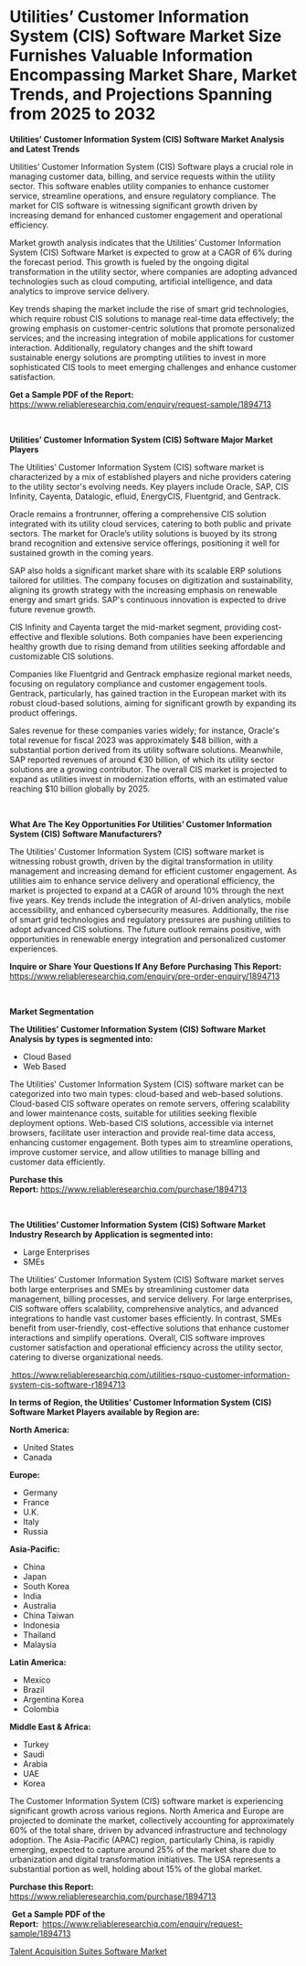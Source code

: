 <p><h1>Utilities’ Customer Information System (CIS) Software Market Size Furnishes Valuable Information Encompassing Market Share, Market Trends, and Projections Spanning from 2025 to 2032</h1></p><p><strong>Utilities’ Customer Information System (CIS) Software Market Analysis and Latest Trends</strong></p>
<p><p>Utilities’ Customer Information System (CIS) Software plays a crucial role in managing customer data, billing, and service requests within the utility sector. This software enables utility companies to enhance customer service, streamline operations, and ensure regulatory compliance. The market for CIS software is witnessing significant growth driven by increasing demand for enhanced customer engagement and operational efficiency.</p><p>Market growth analysis indicates that the Utilities’ Customer Information System (CIS) Software Market is expected to grow at a CAGR of 6% during the forecast period. This growth is fueled by the ongoing digital transformation in the utility sector, where companies are adopting advanced technologies such as cloud computing, artificial intelligence, and data analytics to improve service delivery. </p><p>Key trends shaping the market include the rise of smart grid technologies, which require robust CIS solutions to manage real-time data effectively; the growing emphasis on customer-centric solutions that promote personalized services; and the increasing integration of mobile applications for customer interaction. Additionally, regulatory changes and the shift toward sustainable energy solutions are prompting utilities to invest in more sophisticated CIS tools to meet emerging challenges and enhance customer satisfaction.</p></p>
<p><strong>Get a Sample PDF of the Report:&nbsp;</strong> <a href="https://www.reliableresearchiq.com/enquiry/request-sample/1894713?utm_campaign=3026&utm_medium=2&utm_source=Github&utm_content=ia&utm_term=28032025&utm_id=utilities-customer-information-system-cis-software">https://www.reliableresearchiq.com/enquiry/request-sample/1894713</a></p>
<p>&nbsp;</p>
<p><strong>Utilities’ Customer Information System (CIS) Software Major Market Players</strong></p>
<p><p>The Utilities’ Customer Information System (CIS) software market is characterized by a mix of established players and niche providers catering to the utility sector's evolving needs. Key players include Oracle, SAP, CIS Infinity, Cayenta, Datalogic, efluid, EnergyCIS, Fluentgrid, and Gentrack.</p><p>Oracle remains a frontrunner, offering a comprehensive CIS solution integrated with its utility cloud services, catering to both public and private sectors. The market for Oracle’s utility solutions is buoyed by its strong brand recognition and extensive service offerings, positioning it well for sustained growth in the coming years.</p><p>SAP also holds a significant market share with its scalable ERP solutions tailored for utilities. The company focuses on digitization and sustainability, aligning its growth strategy with the increasing emphasis on renewable energy and smart grids. SAP's continuous innovation is expected to drive future revenue growth.</p><p>CIS Infinity and Cayenta target the mid-market segment, providing cost-effective and flexible solutions. Both companies have been experiencing healthy growth due to rising demand from utilities seeking affordable and customizable CIS solutions.</p><p>Companies like Fluentgrid and Gentrack emphasize regional market needs, focusing on regulatory compliance and customer engagement tools. Gentrack, particularly, has gained traction in the European market with its robust cloud-based solutions, aiming for significant growth by expanding its product offerings.</p><p>Sales revenue for these companies varies widely; for instance, Oracle's total revenue for fiscal 2023 was approximately $48 billion, with a substantial portion derived from its utility software solutions. Meanwhile, SAP reported revenues of around €30 billion, of which its utility sector solutions are a growing contributor. The overall CIS market is projected to expand as utilities invest in modernization efforts, with an estimated value reaching $10 billion globally by 2025.</p></p>
<p>&nbsp;</p>
<p><strong>What Are The Key Opportunities For Utilities’ Customer Information System (CIS) Software Manufacturers?</strong></p>
<p><p>The Utilities’ Customer Information System (CIS) software market is witnessing robust growth, driven by the digital transformation in utility management and increasing demand for efficient customer engagement. As utilities aim to enhance service delivery and operational efficiency, the market is projected to expand at a CAGR of around 10% through the next five years. Key trends include the integration of AI-driven analytics, mobile accessibility, and enhanced cybersecurity measures. Additionally, the rise of smart grid technologies and regulatory pressures are pushing utilities to adopt advanced CIS solutions. The future outlook remains positive, with opportunities in renewable energy integration and personalized customer experiences.</p></p>
<p><strong>Inquire or Share Your Questions If Any Before Purchasing This Report:</strong> <a href="https://www.reliableresearchiq.com/enquiry/pre-order-enquiry/1894713?utm_campaign=3026&utm_medium=2&utm_source=Github&utm_content=ia&utm_term=28032025&utm_id=utilities-customer-information-system-cis-software">https://www.reliableresearchiq.com/enquiry/pre-order-enquiry/1894713</a></p>
<p>&nbsp;</p>
<p><strong>Market Segmentation</strong></p>
<p><strong>The Utilities’ Customer Information System (CIS) Software Market Analysis by types is segmented into:</strong></p>
<p><ul><li>Cloud Based</li><li>Web Based</li></ul></p>
<p><p>The Utilities' Customer Information System (CIS) software market can be categorized into two main types: cloud-based and web-based solutions. Cloud-based CIS software operates on remote servers, offering scalability and lower maintenance costs, suitable for utilities seeking flexible deployment options. Web-based CIS solutions, accessible via internet browsers, facilitate user interaction and provide real-time data access, enhancing customer engagement. Both types aim to streamline operations, improve customer service, and allow utilities to manage billing and customer data efficiently.</p></p>
<p><strong>Purchase this Report:&nbsp;</strong><a href="https://www.reliableresearchiq.com/purchase/1894713?utm_campaign=3026&utm_medium=2&utm_source=Github&utm_content=ia&utm_term=28032025&utm_id=utilities-customer-information-system-cis-software">https://www.reliableresearchiq.com/purchase/1894713</a></p>
<p>&nbsp;</p>
<p><strong>The Utilities’ Customer Information System (CIS) Software Market Industry Research by Application is segmented into:</strong></p>
<p><ul><li>Large Enterprises</li><li>SMEs</li></ul></p>
<p><p>The Utilities’ Customer Information System (CIS) Software market serves both large enterprises and SMEs by streamlining customer data management, billing processes, and service delivery. For large enterprises, CIS software offers scalability, comprehensive analytics, and advanced integrations to handle vast customer bases efficiently. In contrast, SMEs benefit from user-friendly, cost-effective solutions that enhance customer interactions and simplify operations. Overall, CIS software improves customer satisfaction and operational efficiency across the utility sector, catering to diverse organizational needs.</p></p>
<p><a href="https://www.reliableresearchiq.com/utilities-rsquo-customer-information-system-cis-software-r1894713?utm_campaign=3026&utm_medium=2&utm_source=Github&utm_content=ia&utm_term=28032025&utm_id=utilities-customer-information-system-cis-software">&nbsp;https://www.reliableresearchiq.com/utilities-rsquo-customer-information-system-cis-software-r1894713</a></p>
<p><strong>In terms of Region, the Utilities’ Customer Information System (CIS) Software Market Players available by Region are:</strong></p>
<p>
    <p> <strong> North America: </strong>
        <ul>
            <li>United States</li>
            <li>Canada</li>
        </ul>
        </p> 
    <p> <strong> Europe: </strong>
        <ul>
            <li>Germany</li>
            <li>France</li>
            <li>U.K.</li>
            <li>Italy</li>
            <li>Russia</li>
        </ul>
        </p> 
    <p> <strong> Asia-Pacific: </strong>
        <ul>
            <li>China</li>
            <li>Japan</li>
            <li>South Korea</li>
            <li>India</li>
            <li>Australia</li>
            <li>China Taiwan</li>
            <li>Indonesia</li>
            <li>Thailand</li>
            <li>Malaysia</li>
        </ul>
        </p> 
    <p> <strong> Latin America: </strong>
        <ul>
            <li>Mexico</li>
            <li>Brazil</li>
            <li>Argentina Korea</li>
            <li>Colombia</li>
        </ul>
        </p> 
    <p> <strong> Middle East & Africa: </strong>
        <ul>
            <li>Turkey</li>
            <li>Saudi</li>
            <li>Arabia</li>
            <li>UAE</li>
            <li>Korea</li>
        </ul>
    </p>
    </p>
<p><p>The Customer Information System (CIS) software market is experiencing significant growth across various regions. North America and Europe are projected to dominate the market, collectively accounting for approximately 60% of the total share, driven by advanced infrastructure and technology adoption. The Asia-Pacific (APAC) region, particularly China, is rapidly emerging, expected to capture around 25% of the market share due to urbanization and digital transformation initiatives. The USA represents a substantial portion as well, holding about 15% of the global market.</p></p>
<p><strong>Purchase this Report: </strong><a href="https://www.reliableresearchiq.com/purchase/1894713?utm_campaign=3026&utm_medium=2&utm_source=Github&utm_content=ia&utm_term=28032025&utm_id=utilities-customer-information-system-cis-software">https://www.reliableresearchiq.com/purchase/1894713</a></p>
<p>&nbsp;<strong>Get a Sample PDF of the Report:&nbsp;&nbsp;</strong><a href="https://www.reliableresearchiq.com/enquiry/request-sample/1894713?utm_campaign=3026&utm_medium=2&utm_source=Github&utm_content=ia&utm_term=28032025&utm_id=utilities-customer-information-system-cis-software">https://www.reliableresearchiq.com/enquiry/request-sample/1894713</a></p>
<p><strong></strong></p>
<p><p><a href="https://github.com/briandahm87/Market-Research-Report-List-1/blob/main/talent-acquisition-suites-software-market.md?utm_campaign=3026&utm_medium=2&utm_source=Github&utm_content=ia&utm_term=28032025&utm_id=utilities-customer-information-system-cis-software">Talent Acquisition Suites Software Market</a></p></p>